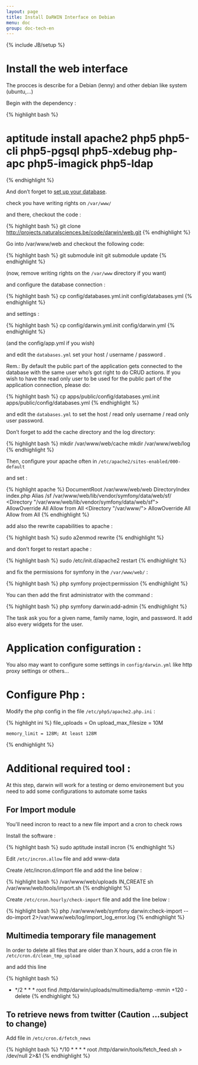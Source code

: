 ```yaml
---
layout: page
title: Install DaRWIN Interface on Debian
menu: doc
group: doc-tech-en
---
```

{% include JB/setup %}

Install the web interface
=========================

The procces is describe for a Debian (lenny) and other debian like
system (ubuntu,…)

Begin with the dependency :

{% highlight bash %}
# aptitude install apache2 php5 php5-cli php5-pgsql php5-xdebug php-apc php5-imagick php5-ldap
{% endhighlight %}

And don’t forget to [set up your database](01-install-db.html).

check you have writing rights on `/var/www/`

and there, checkout the code :

{% highlight bash %}
 git clone http://projects.naturalsciences.be/code/darwin/web.git
{% endhighlight %}

Go into /var/www/web and checkout the following code:

{% highlight bash %}
 git submodule init
 git submodule update
{% endhighlight %}


(now, remove writing rights on the `/var/www` directory if you want)

and configure the database connection :

{% highlight bash %}
cp config/databases.yml.init config/databases.yml
{% endhighlight %}


and settings :

{% highlight bash %}
cp config/darwin.yml.init config/darwin.yml
{% endhighlight %}

(and the config/app.yml if you wish)

and edit the `databases.yml` set your host / username / password .


Rem.: By default the public part of the application gets connected to
the database with the same user who’s got right to do CRUD actions.
 If you wish to have the read only user to be used for the public part
of the application connection, please do:

{% highlight bash %}
cp apps/public/config/databases.yml.init apps/public/config/databases.yml
{% endhighlight %}


and edit the `databases.yml` to set the host / read only username / read
only user password.

Don’t forget to add the cache directory and the log directory:

{% highlight bash %}
 mkdir /var/www/web/cache
 mkdir /var/www/web/log
{% endhighlight %}

Then, configure your apache often in `/etc/apache2/sites-enabled/000-default`

and set :

{% highlight apache %}
            DocumentRoot /var/www/web/web
            DirectoryIndex index.php
            Alias /sf /var/www/web/lib/vendor/symfony/data/web/sf/
            <Directory "/var/www/web/lib/vendor/symfony/data/web/sf">
                    AllowOverride All
                    Allow from All
            </Directory>
            <Directory "/var/www/">
                AllowOverride All
                Allow from All
            </Directory>
{% endhighlight %}

add also the rewrite capabilities to apache :

{% highlight bash %}
  sudo a2enmod rewrite
{% endhighlight %}


and don’t forget to restart apache :

{% highlight bash %}
 sudo /etc/init.d/apache2 restart
{% endhighlight %}

and fix the permissions for symfony in the `/var/www/web/` :

{% highlight bash %}
php symfony project:permission
{% endhighlight %}

You can then add the first administrator with the command :

{% highlight bash %}
 php symfony darwin:add-admin
{% endhighlight %}

The task ask you for a given name, family name, login, and password.
It add also every widgets for the user.

Application configuration :
===========================

You also may want to configure some settings in `config/darwin.yml` like http proxy settings or others...


Configure Php :
===========================

Modify the php config in the file `/etc/php5/apache2.php.ini` :

{% highlight ini %}
    file_uploads = On
    upload_max_filesize = 10M



    memory_limit = 128M; At least 128M

{% endhighlight %}


Additional required tool :
==========================

At this step, darwin will work for a testing or demo environement but you need to add some
configurations to automate some tasks

## For Import module

You'll need incron to react to a new file import and a cron to check rows

Install the software :

{% highlight bash %}
  sudo aptitude install incron
{% endhighlight %}

Edit `/etc/incron.allow` file and add www-data

Create /etc/incron.d/import file and add the line below :

{% highlight bash %}
    /var/www/web/uploads IN_CREATE sh /var/www/web/tools/import.sh
{% endhighlight %}


Create `/etc/cron.hourly/check-import` file and add the line below :

{% highlight bash %}
    php /var/www/web/symfony darwin:check-import --do-import 2>/var/www/web/log/import_log_error.log
{% endhighlight %}


## Multimedia temporary file management

In order to delete all files that are older than X hours, add a cron
file in `/etc/cron.d/clean_tmp_upload`

and add this line

{% highlight bash %}
*  */2   * * *   root  find /http/darwin/uploads/multimedia/temp -mmin +120 -delete
{% endhighlight %}



## To retrieve news from twitter (Caution ...subject to change)

Add file in `/etc/cron.d/fetch_news`

{% highlight bash %}
*/10 * * * *     root /http/darwin/tools/fetch_feed.sh > /dev/null 2>&1
{% endhighlight %}
